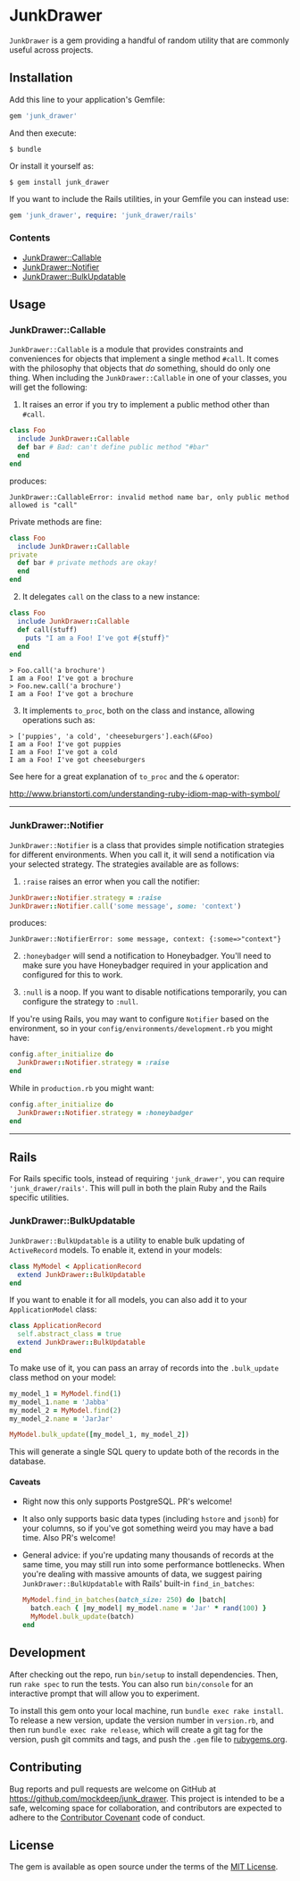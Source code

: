 # JunkDrawer

`JunkDrawer` is a gem providing a handful of random utility that are commonly
useful across projects.

## Installation

Add this line to your application's Gemfile:

```ruby
gem 'junk_drawer'
```

And then execute:

    $ bundle

Or install it yourself as:

    $ gem install junk_drawer

If you want to include the Rails utilities, in your Gemfile you can instead use:

```ruby
gem 'junk_drawer', require: 'junk_drawer/rails'
```

### Contents

- [JunkDrawer::Callable](#junkdrawercallable)
- [JunkDrawer::Notifier](#junkdrawernotifier)
- [JunkDrawer::BulkUpdatable](#junkdrawerbulkupdatable)

## Usage

### JunkDrawer::Callable

`JunkDrawer::Callable` is a module that provides constraints and conveniences
for objects that implement a single method `#call`. It comes with the
philosophy that objects that *do* something, should do only one thing. When
including the `JunkDrawer::Callable` in one of your classes, you will get the
following:

1) It raises an error if you try to implement a public method other than
  `#call`.

  ```ruby
  class Foo
    include JunkDrawer::Callable
    def bar # Bad: can't define public method "#bar"
    end
  end
  ```

  produces:

  ```
  JunkDrawer::CallableError: invalid method name bar, only public method allowed is "call"
  ```

  Private methods are fine:

  ```ruby
  class Foo
    include JunkDrawer::Callable
  private
    def bar # private methods are okay!
    end
  end
  ```

2) It delegates `call` on the class to a new instance:

  ```ruby
  class Foo
    include JunkDrawer::Callable
    def call(stuff)
      puts "I am a Foo! I've got #{stuff}"
    end
  end
  ```

  ```
  > Foo.call('a brochure')
  I am a Foo! I've got a brochure
  > Foo.new.call('a brochure')
  I am a Foo! I've got a brochure
  ```

3) It implements `to_proc`, both on the class and instance, allowing operations
  such as:

  ```
  > ['puppies', 'a cold', 'cheeseburgers'].each(&Foo)
  I am a Foo! I've got puppies
  I am a Foo! I've got a cold
  I am a Foo! I've got cheeseburgers
  ```

  See here for a great explanation of `to_proc` and the `&` operator:

  http://www.brianstorti.com/understanding-ruby-idiom-map-with-symbol/

-------------------------------------------------------------------------------

### JunkDrawer::Notifier

`JunkDrawer::Notifier` is a class that provides simple notification strategies
for different environments. When you call it, it will send a notification via
your selected strategy. The strategies available are as follows:

1) `:raise` raises an error when you call the notifier:

  ```ruby
  JunkDrawer::Notifier.strategy = :raise
  JunkDrawer::Notifier.call('some message', some: 'context')
  ```

  produces:

  ```
  JunkDrawer::NotifierError: some message, context: {:some=>"context"}
  ```

2) `:honeybadger` will send a notification to Honeybadger. You'll need to make
  sure you have Honeybadger required in your application and configured for
  this to work.

3) `:null` is a noop. If you want to disable notifications temporarily, you can
  configure the strategy to `:null`.

If you're using Rails, you may want to configure `Notifier` based on the
environment, so in your `config/environments/development.rb` you might have:

```ruby
config.after_initialize do
  JunkDrawer::Notifier.strategy = :raise
end
```

While in `production.rb` you might want:

```ruby
config.after_initialize do
  JunkDrawer::Notifier.strategy = :honeybadger
end
```

-------------------------------------------------------------------------------

## Rails

For Rails specific tools, instead of requiring `'junk_drawer'`, you can require
`'junk_drawer/rails'`. This will pull in both the plain Ruby and the Rails
specific utilities.

### JunkDrawer::BulkUpdatable

`JunkDrawer::BulkUpdatable` is a utility to enable bulk updating of
`ActiveRecord` models.  To enable it, extend in your models:

```ruby
class MyModel < ApplicationRecord
  extend JunkDrawer::BulkUpdatable
end
```

If you want to enable it for all models, you can also add it to your
`ApplicationModel` class:

```ruby
class ApplicationRecord
  self.abstract_class = true
  extend JunkDrawer::BulkUpdatable
end
```

To make use of it, you can pass an array of records into the `.bulk_update`
class method on your model:

```ruby
my_model_1 = MyModel.find(1)
my_model_1.name = 'Jabba'
my_model_2 = MyModel.find(2)
my_model_2.name = 'JarJar'

MyModel.bulk_update([my_model_1, my_model_2])
```

This will generate a single SQL query to update both of the records in the
database.

#### Caveats

- Right now this only supports PostgreSQL. PR's welcome!
- It also only supports basic data types (including `hstore` and `jsonb`) for
  your columns, so if you've got something weird you may have a bad time. Also
  PR's welcome!
- General advice: if you're updating many thousands of records at the same
  time, you may still run into some performance bottlenecks. When you're
  dealing with massive amounts of data, we suggest pairing
  `JunkDrawer::BulkUpdatable` with Rails' built-in `find_in_batches`:

  ```ruby
  MyModel.find_in_batches(batch_size: 250) do |batch|
    batch.each { |my_model| my_model.name = 'Jar' * rand(100) }
    MyModel.bulk_update(batch)
  end
  ```

## Development

After checking out the repo, run `bin/setup` to install dependencies. Then, run
`rake spec` to run the tests. You can also run `bin/console` for an interactive
prompt that will allow you to experiment.

To install this gem onto your local machine, run `bundle exec rake install`. To
release a new version, update the version number in `version.rb`, and then run
`bundle exec rake release`, which will create a git tag for the version, push
git commits and tags, and push the `.gem` file to [rubygems.org](https://rubygems.org).

## Contributing

Bug reports and pull requests are welcome on GitHub at
https://github.com/mockdeep/junk_drawer. This project is intended to be a
safe, welcoming space for collaboration, and contributors are expected to
adhere to the [Contributor Covenant](http://contributor-covenant.org) code of conduct.

## License

The gem is available as open source under the terms of the [MIT License](http://opensource.org/licenses/MIT).
